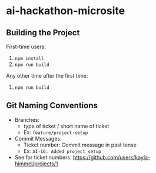 # ai-hackathon-microsite

## Building the Project

First-time users:

1. `npm install`
2. `npm run build`

Any other time after the first time:

1. `npm run build`

## Git Naming Conventions

- Branches:
  - type of ticket / short name of ticket
  - Ex: `feature/project-setup`
- Commit Messages:
  - Ticket number: Commit message in past tense
  - Ex: `AI-16: Added project setup`
- See for ticket numbers: <https://github.com/users/kayla-himmel/projects/1>
